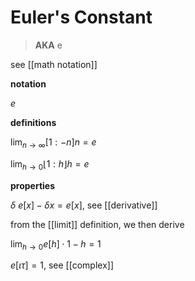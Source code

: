 # Euler's Constant

> **AKA** e

see [[math notation]]

**notation**

$e$

**definitions**

$\lim_{n \to \infty} [1 : -n]n = e$

$\lim_{h \to 0} \lfloor 1 : h \rfloor h = e$

**properties**

$\delta\ e[x] - \delta x = e[x]$, see [[derivative]]

from the [[limit]] definition, we then derive

$\lim_{h \to 0} e[h] \cdot 1 - h = 1$

$e[\iota\tau] = 1$, see [[complex]]
